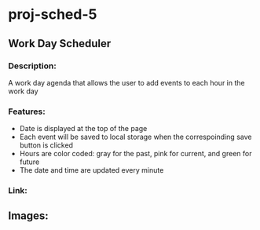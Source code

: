 # proj-sched-5
## Work Day Scheduler
### Description: 
A work day agenda that allows the user to add events to each hour in the work day
### Features:
* Date is displayed at the top of the page
* Each event will be saved to local storage when the correspoinding save button is clicked
* Hours are color coded: gray for the past, pink for current, and green for future
* The date and time are updated every minute
### Link:

## Images:

